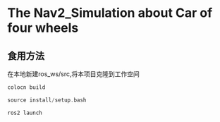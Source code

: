 # The Nav2_Simulation about Car of four wheels 

## 食用方法

在本地新建ros_ws/src,将本项目克隆到工作空间

```cpp
colocn build
```

```cpp
source install/setup.bash
```

```cpp
ros2 launch 

